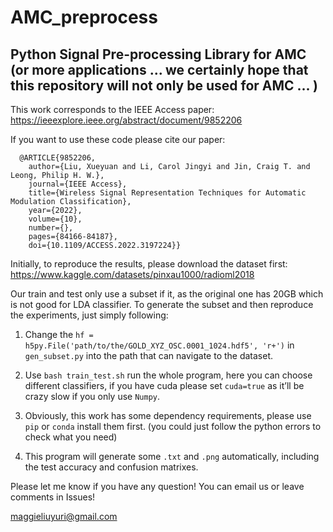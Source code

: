 # AMC_preprocess
## Python Signal Pre-processing Library for AMC (or more applications ... we certainly hope that this repository will not only be used for AMC ... )

This work corresponds to the IEEE Access paper: <https://ieeexplore.ieee.org/abstract/document/9852206>

If you want to use these code please cite our paper:
```
  @ARTICLE{9852206, 
    author={Liu, Xueyuan and Li, Carol Jingyi and Jin, Craig T. and Leong, Philip H. W.},
    journal={IEEE Access},  
    title={Wireless Signal Representation Techniques for Automatic Modulation Classification}, 
    year={2022}, 
    volume={10}, 
    number={}, 
    pages={84166-84187},
    doi={10.1109/ACCESS.2022.3197224}}
```
Initially, to reproduce the results, please download the dataset first: <https://www.kaggle.com/datasets/pinxau1000/radioml2018>

Our train and test only use a subset if it, as the original one has 20GB which is not good for LDA classifier. To generate the subset and then reproduce the experiments, just simply following:

1.	Change the `hf = h5py.File('path/to/the/GOLD_XYZ_OSC.0001_1024.hdf5', 'r+')` in `gen_subset.py` into the path that can navigate to the dataset.

2.	Use `bash train_test.sh` run the whole program, here you can choose different classifiers, if you have cuda please set `cuda=true` as it’ll be crazy slow if you only use `Numpy`.

3.	Obviously, this work has some dependency requirements, please use `pip` or `conda` install them first. (you could just follow the python errors to check what you need)

4.	This program will generate some `.txt` and `.png` automatically, including the test accuracy and confusion matrixes.

Please let me know if you have any question! You can email us or leave comments in Issues!

<maggieliuyuri@gmail.com>
